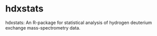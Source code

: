 # hdxstats
hdxstats: An R-package for statistical analysis of hydrogen deuterium exchange mass-spectrometry data.
